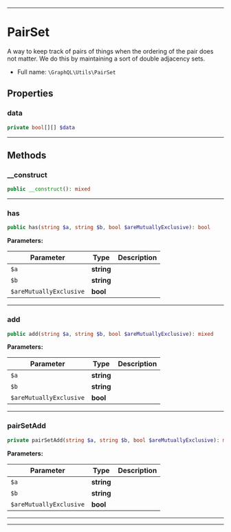 ***

# PairSet

A way to keep track of pairs of things when the ordering of the pair does
not matter. We do this by maintaining a sort of double adjacency sets.



* Full name: `\GraphQL\Utils\PairSet`



## Properties


### data



```php
private bool[][] $data
```






***

## Methods


### __construct



```php
public __construct(): mixed
```











***

### has



```php
public has(string $a, string $b, bool $areMutuallyExclusive): bool
```








**Parameters:**

| Parameter | Type | Description |
|-----------|------|-------------|
| `$a` | **string** |  |
| `$b` | **string** |  |
| `$areMutuallyExclusive` | **bool** |  |




***

### add



```php
public add(string $a, string $b, bool $areMutuallyExclusive): mixed
```








**Parameters:**

| Parameter | Type | Description |
|-----------|------|-------------|
| `$a` | **string** |  |
| `$b` | **string** |  |
| `$areMutuallyExclusive` | **bool** |  |




***

### pairSetAdd



```php
private pairSetAdd(string $a, string $b, bool $areMutuallyExclusive): mixed
```








**Parameters:**

| Parameter | Type | Description |
|-----------|------|-------------|
| `$a` | **string** |  |
| `$b` | **string** |  |
| `$areMutuallyExclusive` | **bool** |  |




***


***

